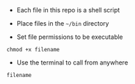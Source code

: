 * Each file in this repo is a shell script

* Place files in the `~/bin` directory

* Set file permissions to be executable

```
chmod +x filename
```

* Use the terminal to call from anywhere

```
filename
```
